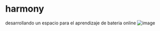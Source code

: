 # harmony
desarrollando un espacio para el aprendizaje de bateria online 
![image](https://user-images.githubusercontent.com/49964187/135521677-96c7fc6b-3629-47de-9799-7df0e06dee3d.png)
